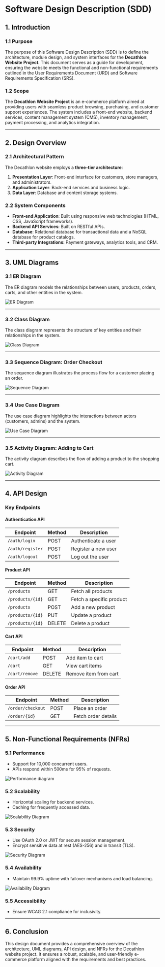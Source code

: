 # Software Design Description (SDD)

## 1. Introduction

### 1.1 Purpose
The purpose of this Software Design Description (SDD) is to define the architecture, module design, and system interfaces for the **Decathlon Website Project**. This document serves as a guide for development, ensuring the website meets the functional and non-functional requirements outlined in the User Requirements Document (URD) and Software Requirements Specification (SRS).

### 1.2 Scope
The **Decathlon Website Project** is an e-commerce platform aimed at providing users with seamless product browsing, purchasing, and customer support experiences. The system includes a front-end website, backend services, content management system (CMS), inventory management, payment processing, and analytics integration.

---

## 2. Design Overview

### 2.1 Architectural Pattern
The Decathlon website employs a **three-tier architecture**:
1. **Presentation Layer**: Front-end interface for customers, store managers, and administrators.
2. **Application Layer**: Back-end services and business logic.
3. **Data Layer**: Database and content storage systems.

### 2.2 System Components
- **Front-end Application**: Built using responsive web technologies (HTML, CSS, JavaScript frameworks).
- **Backend API Services**: Built on RESTful APIs.
- **Database**: Relational database for transactional data and a NoSQL database for product catalogs.
- **Third-party Integrations**: Payment gateways, analytics tools, and CRM.

---

## 3. UML Diagrams

### 3.1 ER Diagram
The ER diagram models the relationships between users, products, orders, carts, and other entities in the system.

![ER Diagram](https://github.com/user-attachments/assets/8197baf4-797a-49e9-9664-3b27bf3a7d48)


---

### 3.2 Class Diagram
The class diagram represents the structure of key entities and their relationships in the system.

![Class Diagram](https://github.com/user-attachments/assets/962ca0ec-5a73-4d59-9ddc-1d2af2ccb42b)


---

### 3.3 Sequence Diagram: Order Checkout
The sequence diagram illustrates the process flow for a customer placing an order.

![Sequence Diagram](https://github.com/user-attachments/assets/84372c64-af4f-4d6d-bfee-0c0934557aa6)



---

### 3.4 Use Case Diagram
The use case diagram highlights the interactions between actors (customers, admins) and the system.

![Use Case Diagram](https://github.com/user-attachments/assets/10ce8837-f172-47a0-863d-5409617a110f)


---

### 3.5 Activity Diagram: Adding to Cart
The activity diagram describes the flow of adding a product to the shopping cart.

![Activity Diagram](https://github.com/user-attachments/assets/f6190f40-d68d-4284-a493-40f28c7b002d)


---

## 4. API Design

### Key Endpoints

#### Authentication API
| Endpoint              | Method | Description               |
|-----------------------|--------|---------------------------|
| `/auth/login`         | POST   | Authenticate a user       |
| `/auth/register`      | POST   | Register a new user       |
| `/auth/logout`        | POST   | Log out the user          |

#### Product API
| Endpoint              | Method | Description               |
|-----------------------|--------|---------------------------|
| `/products`           | GET    | Fetch all products        |
| `/products/{id}`      | GET    | Fetch a specific product  |
| `/products`           | POST   | Add a new product         |
| `/products/{id}`      | PUT    | Update a product          |
| `/products/{id}`      | DELETE | Delete a product          |

#### Cart API
| Endpoint              | Method | Description               |
|-----------------------|--------|---------------------------|
| `/cart/add`           | POST   | Add item to cart          |
| `/cart`               | GET    | View cart items           |
| `/cart/remove`        | DELETE | Remove item from cart     |

#### Order API
| Endpoint              | Method | Description               |
|-----------------------|--------|---------------------------|
| `/order/checkout`     | POST   | Place an order            |
| `/order/{id}`         | GET    | Fetch order details       |

---

## 5. Non-Functional Requirements (NFRs)

### 5.1 Performance
- Support for 10,000 concurrent users.
- APIs respond within 500ms for 95% of requests.
  
 ![Performance diagram](https://github.com/user-attachments/assets/523056bd-c720-4f11-bcc7-2bfe34075364)


### 5.2 Scalability
- Horizontal scaling for backend services.
- Caching for frequently accessed data.
  
![Scalability Diagram](https://github.com/user-attachments/assets/dcfca96f-f445-4474-94af-11b96cd7993f)

### 5.3 Security
- Use OAuth 2.0 or JWT for secure session management.
- Encrypt sensitive data at rest (AES-256) and in transit (TLS).
  
![Security Diagram](https://github.com/user-attachments/assets/497f3e5b-bda6-44ff-806d-eb61f3cc4446)

### 5.4 Availability
- Maintain 99.9% uptime with failover mechanisms and load balancing.
  
![Availability Diagram](https://github.com/user-attachments/assets/70c53c36-aa06-4c02-a9d6-1e23f4062baf)

### 5.5 Accessibility
- Ensure WCAG 2.1 compliance for inclusivity.

---

## 6. Conclusion

This design document provides a comprehensive overview of the architecture, UML diagrams, API design, and NFRs for the Decathlon website project. It ensures a robust, scalable, and user-friendly e-commerce platform aligned with the requirements and best practices.

